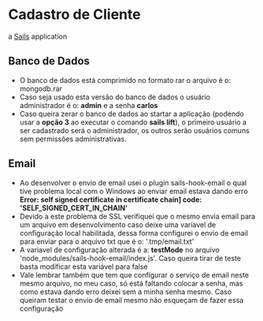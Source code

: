 # Cadastro de Cliente

a [Sails](http://sailsjs.org) application

<h2>Banco de Dados</h2>

<ul>
  <li>O banco de dados está comprimido no formato rar o arquivo é o: mongodb.rar</li>
  <li>Caso seja usado esta versão do banco de dados o usuário administrador é o: <strong>admin</strong> e a senha <strong>carlos</strong></li>
  <li>Caso queira zerar o banco de dados ao startar a aplicação (podendo usar a <strong>opção 3</strong> ao executar o comando <strong>sails lift</strong>), o primeiro usuário a ser cadastrado será o administrador, os outros serão usuários comuns sem permissões administrativas.
</ul>

<h2>Email</h2>

<ul>
  <li>Ao desenvolver o envio de email usei o plugin sails-hook-email o qual tive problema local com o Windows ao enviar email estava dando erro <strong>Error: self signed certificate in certificate chain] code: 'SELF_SIGNED_CERT_IN_CHAIN'</strong>
  </li>
  <li>Devido a este problema de SSL verifiquei que o mesmo envia email para um arquivo em desenvolvimento caso deixe uma variavel de configuração local habilitada, dessa forma configurei o envio de email para enviar para o arquivo txt que é o: '.tmp/email.txt'</li>
  <li>A variavel de configuração alterada é a: <strong>testMode</strong> no arquivo 'node_modules/sails-hook-email/index.js'. Caso queira tirar de teste basta modificar esta variável para false</li>
  <li>Vale lembrar também que tem que configurar o serviço de email neste mesmo arquivo, no meu caso, só está faltando colocar a senha, mas como estava dando erro deixei sem a minha senha mesmo. Caso queiram testar o envio de email mesmo não esqueçam de fazer essa configuração</li>
</ul>



